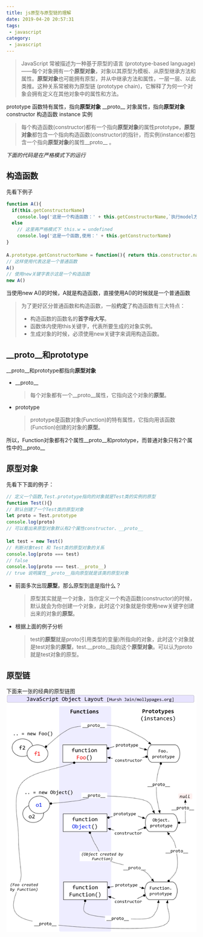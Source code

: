 ```yaml
---
title: js原型与原型链的理解
date: 2019-04-20 20:57:31
tags:
 - javascript
category:
 - javascript
---
```


>JavaScript 常被描述为一种基于原型的语言 (prototype-based language)——每个对象拥有一个**原型对象**，对象以其原型为模板、从原型继承方法和属性。**原型对象**也可能拥有原型，并从中继承方法和属性，一层一层、以此类推。这种关系常被称为原型链 (prototype chain)，它解释了为何一个对象会拥有定义在其他对象中的属性和方法。

prototype 函数特有属性，指向**原型对象**
\_\_proto\_\_ 对象属性，指向**原型对象**
constructor 构造函数
instance 实例
> 每个构造函数(constructor)都有一个指向**原型对象**的属性prototype，**原型对象**都包含一个指向构造函数(constructor)的指针，而实例(instance)都包含一个指向**原型对象**的属性\_\_proto\_\_ 。

<!-- more -->
*下面的代码是在严格模式下的运行*


## 构造函数
先看下例子
```js
function A(){
  if(this.getConstructorName)
    console.log('这是一个构造函数：' + this.getConstructorName,`执行model方法：${this.getConstructorName()}`)
  else
    // 这里再严格模式下 this.w = undefined
    console.log('这是一个函数,使用：' + this.getConstructorName)
}

A.prototype.getConstructorName = function(){ return this.constructor.name }
// 这样使用代表这是一个普通函数
A()
// 使用new关键字表示这是一个构造函数
new A()
```
当使用new A()的时候，A就是构造函数，直接使用A()的时候就是一个普通函数

> 为了更好区分普通函数和构造函数，一般**约定**了构造函数有三大特点：
>  - 构造函数的函数名的**首字母大写**。
>  - 函数体内使用this关键字，代表所要生成的对象实例。
>  - 生成对象的时候，必须使用new关键字来调用构造函数。


## \_\_proto\_\_和prototype
\_\_proto\_\_和prototype都指向**原型对象**
 - \_\_proto\_\_
   > 每个对象都有一个\_\_proto\_\_属性，它指向这个对象的**原型**。

 - prototype
   > prototype是函数对象(Function)的特有属性，它指向用该函数(Function)创建的对象的**原型**。

所以，Function对象都有2个属性\_\_proto\_\_和prototype，而普通对象只有2个属性中的\_\_proto\_\_


## 原型对象
先看下下面的例子：
```js
// 定义一个函数,Test.prototype指向的对象就是Test类的实例的原型
function Test(){}
// 默认创建了一个Test类的原型对象
let proto = Test.prototype
console.log(proto)
// 可以看出来原型对象默认有2个属性constructor、__proto__

let test = new Test()
// 判断对象test 和 Test类的原型对象的关系
console.log(proto === test)
// false 
console.log(proto === test.__proto__)
// true 说明属性__proto__指向原型就是该类的原型对象
```
 - 前面多次出现**原型**，那么原型到底是指什么？
   > 原型其实就是一个对象，当你定义一个构造函数(constructor)的时候，默认就会为你创建一个对象，此时这个对象就是你使用new关键字创建出来的对象的**原型**。
 - 根据上面的例子分析
   > test的**原型**就是proto(引用类型的变量)所指向的对象，此时这个对象就是test对象的**原型**，test.\_\_proto\_\_指向这个**原型对象**。可以认为proto就是test对象的原型。


## 原型链
下面来一张的经典的原型链图
![原型链](/images/prototype-chain.jpg)